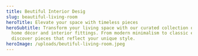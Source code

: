 ```yaml
---
title: Beutiful Interior Desig
slug: beautiful-living-room
heroTitle: Elevate your space with timeless pieces
heroSubtitle: Transform your living space with our curated collection of premium
  home décor and interior fittings. From modern minimalism to classic elegance,
  discover pieces that reflect your unique style.
heroImage: /uploads/beutiful-living-room.jpeg
---
```

